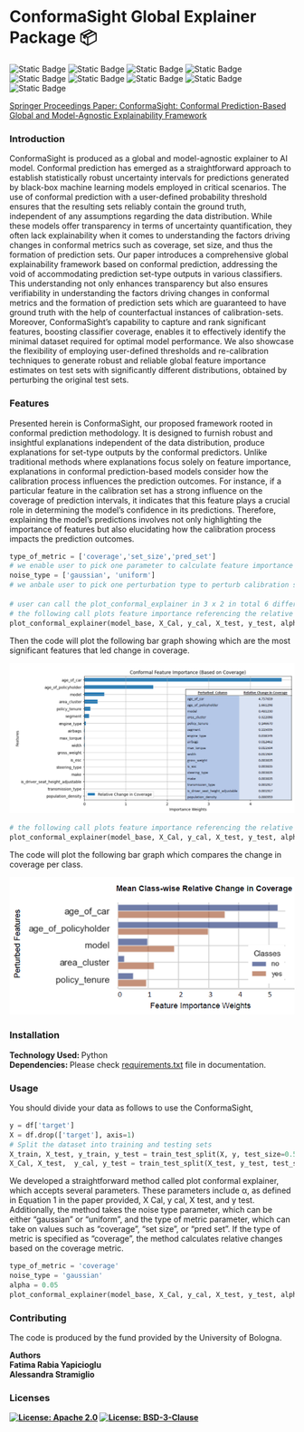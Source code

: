 # ConformaSight Global Explainer Package 📦

![Static Badge](https://img.shields.io/badge/concept-XAI-lightblue?style=flat)
![Static Badge](https://img.shields.io/badge/concept-uncertainty-blue?style=flat&logoColor=white&color=C46210)
![Static Badge](https://img.shields.io/badge/task-classification-green?style=flat)
![Static Badge](https://img.shields.io/badge/python-package-gold?style=flat&logo=python&logoColor=white&color=blue)
![Static Badge](https://img.shields.io/badge/library-scikit_learn-blue?style=flat&logo=scikit-learn&logoColor=white&color=C46210)
![Static Badge](https://img.shields.io/badge/library-tensorflow-blue?style=flat&logo=tensorflow&logoColor=white&color=C46210)
![Static Badge](https://img.shields.io/badge/jupyter-notebooks-orange?style=flat&logo=jupyter&logoColor=white&color=orange)
![Static Badge](https://img.shields.io/badge/version-v1.0-green?style=flat&logo=github&logoColor=white&color=5533FF)
![Static Badge](https://img.shields.io/badge/documentation-paper-blue?style=flat&logo=github&logoColor=white&color=660055)



[Springer Proceedings Paper: ConformaSight: Conformal Prediction-Based Global and Model-Agnostic Explainability Framework](https://link.springer.com/chapter/10.1007/978-3-031-63800-8_14)

### Introduction

ConformaSight is produced as a global and model-agnostic explainer to AI model. Conformal prediction has emerged as a straightforward approach to establish statistically robust uncertainty intervals for predictions generated by black-box machine learning models employed in critical scenarios. The use of conformal prediction with a user-defined probability threshold ensures that the resulting sets reliably contain the ground truth, independent of any assumptions regarding the data distribution. While these models offer transparency in terms of uncertainty quantification, they often lack explainability when it comes to understanding the factors driving changes in conformal metrics such as coverage, set size, and thus the formation of prediction sets. Our paper introduces a comprehensive global explainability framework based on conformal prediction, addressing the void of accommodating prediction set-type outputs in various classifiers. This understanding not only enhances transparency but also ensures verifiability in understanding the factors driving changes in conformal metrics and the formation of prediction sets which are guaranteed to have ground truth with the help of counterfactual instances of calibration-sets. Moreover, ConformaSight’s capability to capture and rank significant features, boosting classifier coverage, enables it to effectively identify the minimal dataset required for optimal model performance. We also showcase the flexibility of employing user-defined thresholds and re-calibration techniques to generate robust and reliable global feature importance estimates on test sets with significantly different distributions, obtained by perturbing the original test sets.


### Features

Presented herein is ConformaSight, our proposed framework rooted in conformal prediction methodology. It is designed to furnish robust and insightful explanations independent of the data distribution, produce explanations for set-type outputs by the conformal predictors. Unlike traditional methods where explanations focus solely on feature importance, explanations in conformal prediction-based models consider how the calibration process influences the prediction outcomes. For instance, if a particular feature in the calibration set has a strong influence on the coverage of prediction intervals, it indicates that this feature plays a crucial role in determining the model’s confidence in its predictions. Therefore, explaining the model’s predictions involves not only highlighting the importance of features but also elucidating how the calibration process impacts the prediction outcomes.

```python
type_of_metric = ['coverage','set_size','pred_set']
# we enable user to pick one parameter to calculate feature importance
noise_type = ['gaussian', 'uniform']
# we anbale user to pick one perturbation type to perturb calibration set

# user can call the plot_conformal_explainer in 3 x 2 in total 6 different combinations.
# the following call plots feature importance referencing the relative change in coverage with gaussian perturbation in calibration set
plot_conformal_explainer(model_base, X_Cal, y_cal, X_test, y_test, alpha, class_labels, type_of_metric[0], noise_type[0]) 
```
Then the code will plot the following bar graph showing which are the most significant features that led change in coverage.

![Example Image 1](images/Over1.PNG)

```python
# the following call plots feature importance referencing the relative change in coverage with gaussian perturbation in calibration set
plot_conformal_explainer(model_base, X_Cal, y_cal, X_test, y_test, alpha, class_labels, type_of_metric[3], noise_type[1]) 
```
The code will plot the following bar graph which compares the change in coverage per class.

![Example Image 1](images/class-wisetop5.PNG)

### Installation

<b> Technology Used: </b> Python <br/>
<b> Dependencies: </b> Please check <ins>requirements.txt</ins> file in documentation. <br/>

### Usage

You should divide your data as follows to use the ConformaSight, <br/>

```python
y = df['target']
X = df.drop(['target'], axis=1)
# Split the dataset into training and testing sets
X_train, X_test, y_train, y_test = train_test_split(X, y, test_size=0.5, random_state=42, stratify=y)
X_Cal, X_test,  y_cal, y_test = train_test_split(X_test, y_test, test_size=0.5, random_state=42, stratify=y_test)  
```
We developed a straightforward method called plot conformal explainer, which accepts several parameters. These parameters include α, as defined in Equation 1 in the paper provided, X Cal, y cal, X test, and y test. Additionally, the method takes the noise type parameter, which can be either “gaussian” or “uniform”, and the type of metric parameter, which can take on values such as “coverage”, “set size”, or “pred set”. If the type of metric is specified as “coverage”, the method calculates relative changes based on the coverage metric.

```python
type_of_metric = 'coverage'
noise_type = 'gaussian'
alpha = 0.05
plot_conformal_explainer(model_base, X_Cal, y_cal, X_test, y_test, alpha, class_labels, type_of_metric, noise_type) 
```

### Contributing

The code is produced by the fund provided by the University of Bologna.

<b>Authors<b/> <br/>
Fatima Rabia Yapicioglu <br/>
Alessandra Stramiglio


### Licenses 

[![License: Apache 2.0](https://img.shields.io/badge/License-Apache%202.0-blue.svg)](https://www.apache.org/licenses/LICENSE-2.0)
[![License: BSD-3-Clause](https://img.shields.io/badge/License-BSD%203--Clause-blue.svg)](https://opensource.org/licenses/BSD-3-Clause)






